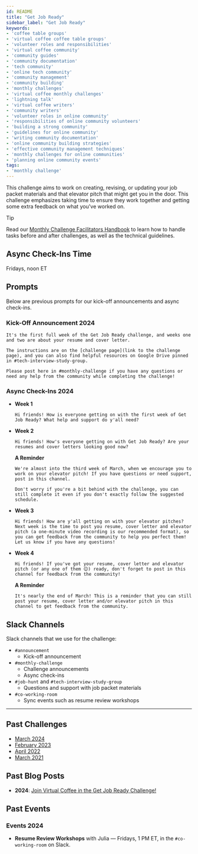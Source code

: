 ```yaml
---
id: README
title: "Get Job Ready"
sidebar_label: "Get Job Ready"
keywords: 
- 'coffee table groups'
- 'virtual coffee coffee table groups'
- 'volunteer roles and responsibilities'
- 'virtual coffee community'
- 'community guides'
- 'community documentation'
- 'tech community'
- 'online tech community'
- 'community management'
- 'community building'
- 'monthly challenges'
- 'virtual coffee monthly challenges'
- 'lightning talk'
- 'virtual coffee writers'
- 'community writers'
- 'volunteer roles in online community'
- 'responsibilities of online community volunteers'
- 'building a strong community'
- 'guidelines for online community'
- 'writing community documentation'
- 'online community building strategies'
- 'effective community management techniques'
- 'monthly challenges for online communities'
- 'planning online community events'
tags: 
- 'monthly challenge'
---
```


This challenge aims to work on creating, revising, or updating your job packet materials and that elevator pitch that might get you in the door. This challenge emphasizes taking time to ensure they work together and getting some extra feedback on what you've worked on.

> [!TIP]
> Read our [Monthly Challenge Facilitators Handbook](../facilitators-docs/README.md) to learn how to handle tasks before and after challenges, as well as the technical guidelines.

## Async Check-Ins Time

Fridays, noon ET

## Prompts

Below are previous prompts for our kick-off announcements and async check-ins.

### Kick-Off Announcement 2024

```text
It's the first full week of the Get Job Ready challenge, and weeks one and two are about your resume and cover letter.

The instructions are on the [challenge page](link to the challenge page), and you can also find helpful resources on Google Drive pinned in #tech-interview-study-group.

Please post here in #monthly-challenge if you have any questions or need any help from the community while completing the challenge!
```

### Async Check-Ins 2024

- **Week 1**

  ```text
  Hi friends! How is everyone getting on with the first week of Get Job Ready? What help and support do y'all need?
  ```

- **Week 2**

  ```text
  Hi friends! How's everyone getting on with Get Job Ready? Are your resumes and cover letters looking good now?
  ```

  **A Reminder**

  ```text
  We're almost into the third week of March, when we encourage you to work on your elevator pitch! If you have questions or need support, post in this channel.

  Don't worry if you're a bit behind with the challenge, you can still complete it even if you don't exactly follow the suggested schedule.
  ```

- **Week 3**

  ```text
  Hi friends! How are y'all getting on with your elevator pitches? Next week is the time to post you resume, cover letter and elevator pitch (a one-minute video recording is our recommended format), so you can get feedback from the community to help you perfect them! Let us know if you have any questions!
  ```

- **Week 4**

  ```text
  Hi friends! If you've got your resume, cover letter and elevator pitch (or any one of them 😊) ready, don't forget to post in this channel for feedback from the community!
  ```

  **A Reminder**

  ```text
  It's nearly the end of March! This is a reminder that you can still post your resume, cover letter and/or elevator pitch in this channel to get feedback from the community.
  ```

## Slack Channels

Slack channels that we use for the challenge:

- `#announcement`
  - Kick-off announcement
- `#monthly-challenge`
  - Challenge announcements
  - Async check-ins
- `#job-hunt` and `#tech-interview-study-group`
  - Questions and support with job packet materials
- `#co-working-room`
  - Sync events such as resume review workshops

---

## Past Challenges

- [March 2024](https://virtualcoffee.io/monthlychallenges/mar-2024)
- [February 2023](https://virtualcoffee.io/monthlychallenges/feb-2023)
- [April 2022](https://virtualcoffee.io/monthlychallenges/apr-2022)
- [March 2021](https://virtualcoffee.io/monthlychallenges/mar-2021)

## Past Blog Posts

- **2024**: [Join Virtual Coffee in the Get Job Ready Challenge!](https://dev.to/virtualcoffee/join-virtual-coffee-in-the-get-job-ready-challenge-44ki)

## Past Events

### Events 2024

- **Resume Review Workshops** with Julia — Fridays, 1 PM ET, in the `#co-working-room` on Slack.
